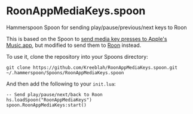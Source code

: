# RoonAppMediaKeys.spoon
Hammerspoon Spoon for sending play/pause/previous/next keys to Roon

This is based on the Spoon to [send media key presses to Apple's Music.app](https://github.com/Hammerspoon/Spoons/tree/master/Source/MusicAppMediaFix.spoon), but modified to send them to [Roon](https://roon.app) instead.

To use it, clone the repository into your Spoons directory:

```
git clone https://github.com/Kreeblah/RoonAppMediaKeys.spoon.git ~/.hammerspoon/Spoons/RoonAppMediaKeys.spoon
```

And then add the following to your `init.lua`:

```
-- Send play/pause/next/back to Roon
hs.loadSpoon("RoonAppMediaKeys")
spoon.RoonAppMediaKeys:start()
```
